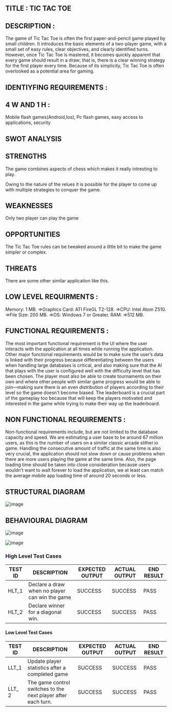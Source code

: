 ## TITLE : TIC TAC TOE

## DESCRIPTION : 
The game of Tic Tac Toe is often the first paper-and-pencil game played by small children. It introduces the basic elements of a two-player game, with a small set of easy rules, clear objectives, and clearly identified turns. However, once Tic Tac Toe is mastered, it becomes quickly apparent that every game should result in a draw; that is, there is a clear winning strategy for the first player every time. Because of its simplicity, Tic Tac Toe is often overlooked as a potential area for gaming.

## IDENTIYFING REQUIREMENTS :

## 4 W AND 1 H :

Mobile flash games(Android,Ios), Pc flash games, easy access to applications, security

## SWOT ANALYSIS

## STRENGTHS

The game combines aspects of chess which makes it really intresting to play.

Owing to the nature of the relues it is possible for the player to come up with multiple strategies to conquer the game.

## WEAKNESSES

Only two player can play the game

## OPPORTUNITIES

The Tic Tac Toe rules can be tweaked around a little bit to make the game simpler or complex.

## THREATS

There are some other similar application like this.

## LOW LEVEL REQUIRMENTS : 

Memory: 1 MB. =>Graphics Card: ATI FireGL T2-128. =>CPU: Intel Atom Z510. =>File Size: 200 MB. =>OS: Windows 7 or Greater. RAM: =>512 MB.

## FUNCTIONAL REQUIREMENTS : 

The most important functional requirement is the UI where the user interacts with the application at all times while running the application. Other major functional requirements would be to make sure the user’s data is linked with their progress because differentiating between the users when handling large databases is critical, and also making sure that the AI that plays with the user is configured well with the difficulty level that has been chosen. The player must also be able to create tournaments on their own and where other people with similar game progress would be able to join—making sure there is an even distribution of players according to their level so the game doesn't become biased. The leaderboard is a crucial part of the gameplay too because that will keep the players motivated and interested in the game while trying to make their way up the leaderboard.

## NON FUNCTIONAL REQUIREMENTS : 

Non-functional requirements include, but are not limited to the
database capacity and speed. We are estimating a user base to be around 67 million users, as this
is the number of users on a similar classic arcade slither.io game. Handling the consecutive
amount of traffic at the same time is also very crucial, the application should not slow down or
cause problems when there are more users playing the game at the same time. Also, the page
loading time should be taken into close consideration because users wouldn’t want to wait
forever to load the application, we at least can match the average mobile app loading time of
around 20 seconds or less.

## STRUCTURAL DIAGRAM

![image](https://user-images.githubusercontent.com/74059740/143386578-36614eb6-c3ef-41e1-a239-96bb4ca4599c.png)

## BEHAVIOURAL DIAGRAM

![image](https://user-images.githubusercontent.com/74059740/143386696-e7f0bf51-b9e4-4075-95b2-0406c34dae99.png)

![image](https://user-images.githubusercontent.com/74059740/143386815-2d00d171-55eb-4358-88b4-c55dfeb09361.png)

### High Level Test Cases
| TEST ID |	DESCRIPTION|	EXPECTED OUTPUT|	ACTUAL OUTPUT|	END RESULT |
|-------|----------------|---------|------|------|
| HLT_1 | Declare a draw when no player can win the game|	SUCCESS	| SUCCESS	 | PASS
| HLT_2	| Declare winner for a diagonal win. |	SUCCESS |	SUCCESS	|PASS

#### Low Level Test Cases
| TEST ID|	DESCRIPTION|	EXPECTED OUTPUT|	ACTUAL OUTPUT|	END RESULT |
|------|------|------|------|------|
| LLT_1 |Update player statistics after a completed game | SUCCESS | SUCCESS | PASS 
| LLT_ 2 | The game control switches to the next player after each turn. | SUCCESS | SUCCESS |  PASS
